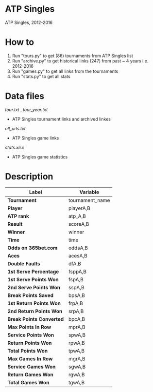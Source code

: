 # ATP Singles
ATP Singles, 2012-2016

# How to

1. Run "tours.py" to get (86) tournaments from ATP Singles list
2. Run "archive.py" to get historical links (247) from past ~ 4 years i.e. 2012-2016
3. Run "games.py" to get all links from the tournaments
4. Run "stats.py" to get all stats

# Data files

*tour.txt* , *tour_year.txt*
- ATP Singles tournament links and archived linkes

*all_urls.txt*
- ATP Singles game links

*stats.xlsx*
- ATP Singles game statistics

# Description

| Label        | Variable       |
| ------------- |-------------|
|**Tournament**|	tournament_name|
|**Player**|	playerA,B|
|**ATP rank**|	atp_A,B|
|**Result**|	scoreA,B|
|**Winner**|	winner|
|**Time**|	time|
|**Odds on 365bet.com**|	oddsA,B|
|**Aces**|	acesA,B|
|**Double Faults**|	dfA,B|
|**1st Serve Percentage**|	fsppA,B|
|**1st Serve Points Won**|	fspA,B|
|**2nd Serve Points Won**|	sspA,B|
|**Break Points Saved**|	bpsA,B|
|**1st Return Points Won**|	frpA,B|
|**2nd Return Points Won**|	srpA,B|
|**Break Points Converted**|	bpcA,B|
|**Max Points In Row**|	mprA,B|
|**Service Points Won**|	spwA,B|
|**Return Points Won**|	rpwA,B|
|**Total Points Won**|	tpwA,B|
|**Max Games In Row**|	mgrA,B|
|**Service Games Won**|	sgwA,B|
|**Return Games Won**|	rgwA,B|
|**Total Games Won**|	tgwA,B|


